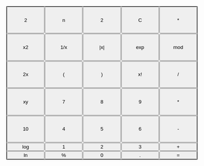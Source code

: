 
<!DOCTYPE html>
<html>
<head> 
    <title> Scientific Calculator </title>
<style>
#calculator {
    width: 500px;
    height: 400px;
    border: 1px solid black;
    display: grid;
    grid-template-columns: repeat(5, 1fr);
    grid-template-rows: repeat(5, 1fr);
    gap: 1px;
}
input[type="button"] {
    width: 100%;
    height: 100%;
}
</style>
</head>
<body>
<div id="calculator">
    <input type="button" value="2" onclick="buttonClick('2n')">
    <input type="button" value="n" onclick="buttonClick('n')">
    <input type="button" value="2" onclick="buttonClick('2')">
    <input type="button" value="C" onclick="buttonClick('C')">
    <input type="button" value="*" onclick="buttonClick('*')">
    <input type="button" value="x2" onclick="buttonClick('x2')">
    <input type="button" value="1/x" onclick="buttonClick('1/x')">
    <input type="button" value="|x|" onclick="buttonClick('|x|')">
    <input type="button" value="exp" onclick="buttonClick('exp')">
    <input type="button" value="mod" onclick="buttonClick('mod')">
    <input type="button" value="2x" onclick="buttonClick('2x')">
    <input type="button" value="(" onclick="buttonClick('(')">
    <input type="button" value=")" onclick="buttonClick(')')">
    <input type="button" value="x!" onclick="buttonClick('x!')">
    <input type="button" value="/" onclick="buttonClick('/')">
    <input type="button" value="xy" onclick="buttonClick('xy')">
    <input type="button" value="7" onclick="buttonClick('7')">
    <input type="button" value="8" onclick="buttonClick('8')">
    <input type="button" value="9" onclick="buttonClick('9')">
    <input type="button" value="*" onclick="buttonClick('*')">
    <input type="button" value="10" onclick="buttonClick('10')">
    <input type="button" value="4" onclick="buttonClick('4')">
    <input type="button" value="5" onclick="buttonClick('5')">
    <input type="button" value="6" onclick="buttonClick('6')">
    <input type="button" value="-" onclick="buttonClick('-')">
    <input type="button" value="log" onclick="buttonClick('log')">
    <input type="button" value="1" onclick="buttonClick('1')">
    <input type="button" value="2" onclick="buttonClick('2')">
    <input type="button" value="3" onclick="buttonClick('3')">
    <input type="button" value="+" onclick="buttonClick('+')">
    <input type="button" value="ln" onclick="buttonClick('ln')">
    <input type="button" value="%" onclick="buttonClick('%')">
    <input type="button" value="0" onclick="buttonClick('0')">
    <input type="button" value="." onclick="buttonClick('.')">
    <input type="button" value="=" onclick="buttonClick('=')">
</div>
</body>
</html>
